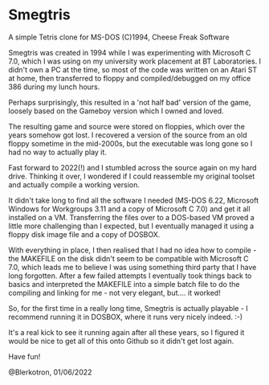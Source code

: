 # Smegtris
A simple Tetris clone for MS-DOS
(C)1994, Cheese Freak Software

Smegtris was created in 1994 while I was experimenting with Microsoft C 7.0, which I was using on my university work placement at BT Laboratories. I didn't own a PC at the time, so most of the code was written on an Atari ST at home, then transferred to floppy and compiled/debugged on my office 386 during my lunch hours.

Perhaps surprisingly, this resulted in a 'not half bad' version of the game, loosely based on the Gameboy version which I owned and loved.

The resulting game and source were stored on floppies, which over the years somehow got lost. I recovered a version of the source from an old floppy sometime in the mid-2000s, but the executable was long gone so I had no way to actually play it.

Fast forward to 2022(!) and I stumbled across the source again on my hard drive. Thinking it over, I wondered if I could reassemble my original toolset and actually compile a working version. 

It didn't take long to find all the software I needed (MS-DOS 6.22, Microsoft Windows for Workgroups 3.11 and a copy of Microsoft C 7.0) and get it all installed on a VM. Transferring the files over to a DOS-based VM proved a little more challenging than I expected, but I eventually managed it using a floppy disk image file and a copy of DOSBOX.

With everything in place, I then realised that I had no idea how to compile - the MAKEFILE on the disk didn't seem to be compatible with Microsoft C 7.0, which leads me to believe I was using something third party that I have long forgotten. After a few failed attempts I eventually took things back to basics and interpreted the MAKEFILE into a simple batch file to do the compiling and linking for me - not very elegant, but.... it worked!

So, for the first time in a really long time, Smegtris is actually playable - I recommend running it in DOSBOX, where it runs very nicely indeed. :-)

It's a real kick to see it running again after all these years, so I figured it would be nice to get all of this onto Github so it didn't get lost again.

Have fun!


@Blerkotron, 01/06/2022
